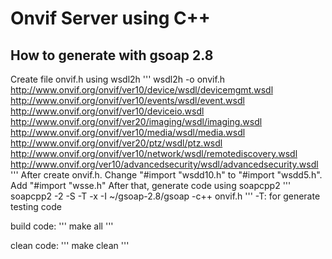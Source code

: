 # Onvif Server using C++

## How to generate with gsoap 2.8
Create file onvif.h using wsdl2h
'''
wsdl2h -o onvif.h \
  http://www.onvif.org/onvif/ver10/device/wsdl/devicemgmt.wsdl \
  http://www.onvif.org/onvif/ver10/events/wsdl/event.wsdl \
  http://www.onvif.org/onvif/ver10/deviceio.wsdl \
  http://www.onvif.org/onvif/ver20/imaging/wsdl/imaging.wsdl \
  http://www.onvif.org/onvif/ver10/media/wsdl/media.wsdl \
  http://www.onvif.org/onvif/ver20/ptz/wsdl/ptz.wsdl \
  http://www.onvif.org/onvif/ver10/network/wsdl/remotediscovery.wsdl \
  http://www.onvif.org/ver10/advancedsecurity/wsdl/advancedsecurity.wsdl
'''
After create onvif.h. Change "#import "wsdd10.h" to "#import "wsdd5.h". Add "#import "wsse.h"
After that, generate code using soapcpp2
'''
soapcpp2 -2 -S -T -x -I ~/gsoap-2.8/gsoap -c++  onvif.h
'''
-T: for generate testing code


build code:
'''
make all
'''

clean code:
'''
make clean
'''